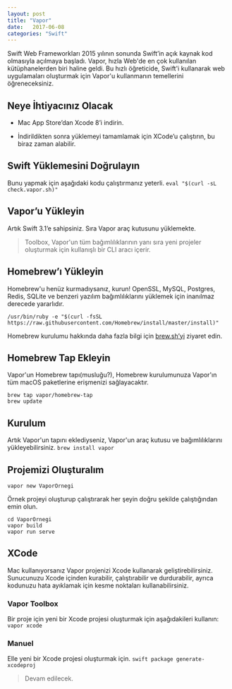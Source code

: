 ```yaml
---
layout: post
title: "Vapor"
date:   2017-06-08
categories: "Swift"
---
```


Swift Web Frameworkları 2015 yılının sonunda Swift’in açık kaynak kod olmasıyla açılmaya başladı. Vapor, hızla Web'de en çok kullanılan kütüphanelerden biri haline geldi. Bu hızlı öğreticide, Swift'i kullanarak web uygulamaları oluşturmak için Vapor'u kullanmanın temellerini öğreneceksiniz.

## Neye İhtiyacınız Olacak
* Mac App Store’dan Xcode 8’i indirin.

* İndirildikten sonra yüklemeyi tamamlamak için XCode’u çalıştırın, bu biraz zaman alabilir.

## Swift Yüklemesini Doğrulayın
Bunu yapmak için aşağıdaki kodu çalıştırmanız yeterli.
`eval "$(curl -sL check.vapor.sh)"`

## Vapor’u Yükleyin
Artık Swift 3.1’e sahipsiniz. Sıra Vapor araç kutusunu yüklemekte.

> Toolbox, Vapor'un tüm bağımlılıklarının yanı sıra yeni projeler oluşturmak için kullanışlı bir CLI aracı içerir.

## Homebrew’ı Yükleyin
Homebrew'u henüz kurmadıysanız, kurun! OpenSSL, MySQL, Postgres, Redis, SQLite ve benzeri yazılım bağımlılıklarını yüklemek için inanılmaz derecede yararlıdır.

`/usr/bin/ruby -e "$(curl -fsSL https://raw.githubusercontent.com/Homebrew/install/master/install)"`

Homebrew kurulumu hakkında daha fazla bilgi için [brew.sh’yi](https://brew.sh) ziyaret edin.

## Homebrew Tap Ekleyin
Vapor'un Homebrew tapı(musluğu?), Homebrew kurulumunuza Vapor'ın tüm macOS paketlerine erişmenizi sağlayacaktır.
```
brew tap vapor/homebrew-tap
brew update
```

## Kurulum
Artık Vapor'un tapını eklediyseniz, Vapor'un araç kutusu ve bağımlılıklarını yükleyebilirsiniz.
`brew install vapor`

## Projemizi Oluşturalım
`vapor new VaporOrnegi`

Örnek projeyi oluşturup çalıştırarak her şeyin doğru şekilde çalıştığından emin olun.

```
cd VaporOrnegi
vapor build
vapor run serve
```

## XCode
Mac kullanıyorsanız Vapor projenizi Xcode kullanarak geliştirebilirsiniz. Sunucunuzu Xcode içinden kurabilir, çalıştırabilir ve durdurabilir, ayrıca kodunuzu hata ayıklamak için kesme noktaları kullanabilirsiniz.

### Vapor Toolbox
Bir proje için yeni bir Xcode projesi oluşturmak için aşağıdakileri kullanın:
`vapor xcode`

### Manuel
Elle yeni bir Xcode projesi oluşturmak için.
`swift package generate-xcodeproj`

> Devam edilecek.  


